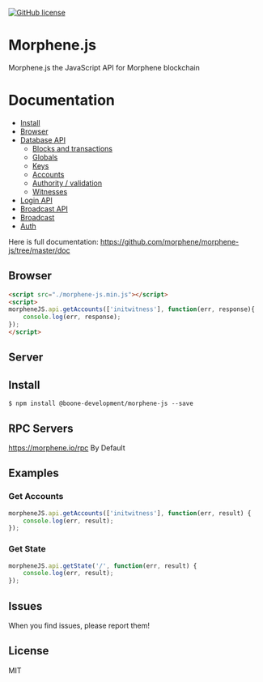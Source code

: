 [![GitHub license](https://img.shields.io/badge/license-MIT-blue.svg)](https://github.com/morphene/morphene-js/blob/master/LICENSE)

# Morphene.js
Morphene.js the JavaScript API for Morphene blockchain

# Documentation

- [Install](https://github.com/morphene/morphene-js/tree/master/doc#install)
- [Browser](https://github.com/morphene/morphene-js/tree/master/doc#browser)
- [Database API](https://github.com/morphene/morphene-js/tree/master/doc#api)
    - [Blocks and transactions](https://github.com/morphene/morphene-js/tree/master/doc#blocks-and-transactions)
    - [Globals](https://github.com/morphene/morphene-js/tree/master/doc#globals)
    - [Keys](https://github.com/morphene/morphene-js/tree/master/doc#keys)
    - [Accounts](https://github.com/morphene/morphene-js/tree/master/doc#accounts)
    - [Authority / validation](https://github.com/morphene/morphene-js/tree/master/doc#authority--validation)
    - [Witnesses](https://github.com/morphene/morphene-js/tree/master/doc#witnesses)
- [Login API](https://github.com/morphene/morphene-js/tree/master/doc#login)
- [Broadcast API](https://github.com/morphene/morphene-js/tree/master/doc#broadcast-api)
- [Broadcast](https://github.com/morphene/morphene-js/tree/master/doc#broadcast)
- [Auth](https://github.com/morphene/morphene-js/tree/master/doc#auth)


Here is full documentation:
https://github.com/morphene/morphene-js/tree/master/doc

## Browser
```html
<script src="./morphene-js.min.js"></script>
<script>
morpheneJS.api.getAccounts(['initwitness'], function(err, response){
    console.log(err, response);
});
</script>
```

## Server
## Install
```
$ npm install @boone-development/morphene-js --save
```

## RPC Servers
https://morphene.io/rpc By Default<br/>

## Examples

### Get Accounts
```js
morpheneJS.api.getAccounts(['initwitness'], function(err, result) {
	console.log(err, result);
});
```

### Get State
```js
morpheneJS.api.getState('/', function(err, result) {
	console.log(err, result);
});
```

## Issues
When you find issues, please report them!

## License
MIT
